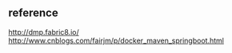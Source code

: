 
## reference 
http://dmp.fabric8.io/  
http://www.cnblogs.com/fairjm/p/docker_maven_springboot.html  
